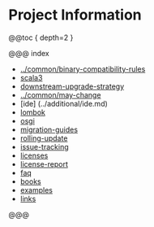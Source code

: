 # Project Information

@@toc { depth=2 }

@@@ index

* [../common/binary-compatibility-rules](../common/binary-compatibility-rules.md)
* [scala3](scala3.md)
* [downstream-upgrade-strategy](downstream-upgrade-strategy.md)
* [../common/may-change](../common/may-change.md)
* [ide] (../additional/ide.md)
* [lombok](immutable.md)
* [osgi](../additional/osgi.md)
* [migration-guides](migration-guides.md)
* [rolling-update](rolling-update.md)
* [issue-tracking](issue-tracking.md)
* [licenses](licenses.md)
* [license-report](license-report.md) 
* [faq](../additional/faq.md)
* [books](../additional/books.md)
* [examples](examples.md)
* [links](links.md)

@@@
